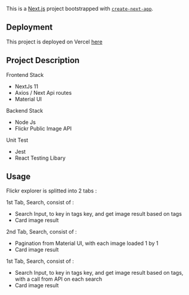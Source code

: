 This is a [Next.js](https://nextjs.org/) project bootstrapped with [`create-next-app`](https://github.com/vercel/next.js/tree/canary/packages/create-next-app).

## Deployment

This project is deployed on Vercel [here](https://flickrexplorer-frontend.vercel.app)

## Project Description

Frontend Stack
- NextJs 11
- Axios / Next Api routes
- Material UI

Backend Stack
- Node Js
- Flickr Public Image API

Unit Test
- Jest
- React Testing Libary

## Usage

Flickr explorer is splitted into 2 tabs :

1st Tab, Search, consist of :
- Search Input, to key in tags key, and get image result based on tags
- Card image result

2nd Tab, Search, consist of :
- Pagination from Material UI, with each image loaded 1 by 1
- Card image result

1st Tab, Search, consist of :
- Search Input, to key in tags key, and get image result based on tags, with a call from API on each search
- Card image result